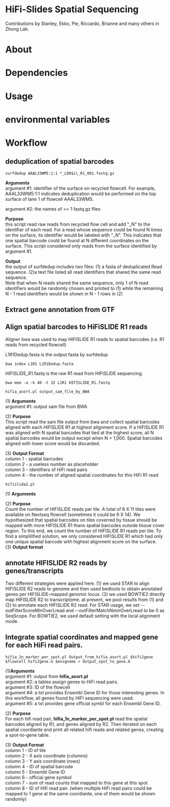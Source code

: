 # **HiFi-Slides Spatial Sequencing**


Contributions by Stanley, Ekko, Pie, Riccardo, Brianne and many others in Zhong Lab.

# **About**  
# **Dependencies**  
# **Usage**  




# **environmental variables**



# **Workflow**


## deduplication of spatial barcodes
```
surfdedup AAAL33WM5:1:1 *_L00$i\_R1_001.fastq.gz  
```
**Arguments**  
argument \#1: identifier of the surface on recycled flowcell. For example, AAAL33WM5:1:1 indicates deduplication would be performed on the top surface of lane 1 of flowcell AAAL33WM5. 

argument \#2: the names of >= 1 fastq.gz files

**Purpose**  
this script read raw reads from recycled flow cell and add "_N" to the identifier of each read. For a read whose sequence could be found N times on the surface, its identifier would be labeled with "_N". This indicates that one spatial barcode could be found at N different coordinates on the surface. This script considered only reads from the surface identified by argument \#1. 

**Output**  
the output of surfdedup includes two files: (1) a fasta of deduplicated Read sequence. (2)a text file listed all read identifiers that shared the same read sequence.   
Note that when N reads shared the same sequence, only 1 of N read identifiers would be randomly chosen and printed to (1) while the remaining N - 1 read identifiers would be shown in N - 1 rows in (2)
  

## Extract gene annotation from GTF 




## Align spatial barcodes to HiFiSLIDE R1 reads

Aligner bwa was used to map HIFISLIDE R1 reads to spatial barcodes (i.e. R1 reads from recycled flowcell)

L1R1Dedup.fasta is the output fasta by surfdedup

```
bwa index L1R1 L1R1Dedup.fasta
```
HIFISLIDE_R1.fastq is the raw R1 read from HIFISLIDE sequencing.

```
bwa mem -a -k 40 -t 32 L1R1 HIFISLIDE_R1.fastq
```


```
hifia_asort.pl output_sam_file_by_BWA
```

(1) **Arguments**  
argument \#1: output sam file from BWA  

(2) **Purpose**   
This script read the sam file output from bwa and collect spatial barcodes aligned with each HIFISLIDE R1 at highest alignment score. If a HIFISLIDE R1 was aligned with N spatial barcodes that tied at the highest score, all N spatial barcodes would be output except when N > 1,000. Spatial barcodes aligned with lower score would be discarded.

(3) **Output Format**   
column 1 - spatial barcodes  
column 2 - a useless number as placeholder  
column 3 - identifiers of HiFi read pairs  
column 4 - the number of aligned spatial coordinates for this HiFi R1 read  

```
hifislida2.pl 
```

(1) **Arguments**  

(2) **Purpose**  
Count the number of HIFISLIDE reads per tile. A total of 6 X 11 tiles were available on Nextseq flowcell (sometimes it could be 6 X 14). We hypothesized that spatial barcodes on tiles coverred by tissue should be mapped with more HIFISLIDE R1 thans spatial barcodes outside tissue cover region. To this end, we count the number of HIFISLIDE R1 reads per tile. To find a simplilified solution, we only considered HIFISLIDE R1 which had only one unique spatial barcode with highest alignment score on the surface.     
(3) **Output format**  


## annotate HIFISLIDE R2 reads by genes/transcripts

Two different strategies were applied here. (1) we used STAR to align HIFISLIDE R2 reads to genome and then used bedtools to obtain annotated genes per HIFISLIDE-mapped genomic locus.
(2) we used BOWTIE2 directly map HIFISLIDE R2 to transcriptome.
at present, we pool results from (1) and (2) to annotate each HIFISLIDE R2 read.
For STAR usage, we set --outFilterScoreMinOverLread and --outFilterMatchNminOverLread to be 0 as SeqScope.
For BOWTIE2, we used default setting with the local alignment mode.


## Integrate spatial coordinates and mapped gene for each HiFi read pairs.
```
hifia_1n_marker_per_spot.pl Output_from_hifia_asort.pl $hifi2gene $flowcell hifi2gene.G $ensgname > Output_spot_to_gene.A
```

(1)**Arguments**   
argument \#1: output from **hifia_asort.pl**   
argument \#2: a tables assign genes to HiFi read pairs.  
argument \#3: ID of the flowcell  
argument \#4: a txt provides Ensembl Gene ID for those interesting genes. In this workflow, all genes found by HIFI sequencing were used.  
argument \#5: a txt provides gene official symbl for each Ensembl Gene ID.  

(2) **Purpose**  
For each hifi read pair, **hifia_1n_marker_per_spot.pl** read the spatial barcodes aligned by R1, and genes aligned by R2. Then iterated on each spatial coordiante and print all related hifi reads and related genes, creating a spot-to-gene table.  

(3) **Output Format**  
column 1 - ID of tile  
column 2 - X axis coordinate (columns)  
column 3 - Y axis coordinate (rows)  
column 4 - ID of spatial barcode  
column 5 - Ensembl Gene ID  
column 6 - official gene symbol  
column 7 - sum of read counts that mapped to this gene at this spot  
column 8 - ID of Hifi read pair. (when multiple HiFi read pairs could be mapped to 1 gene at the same coordiante, one of them would be shown randomly)    